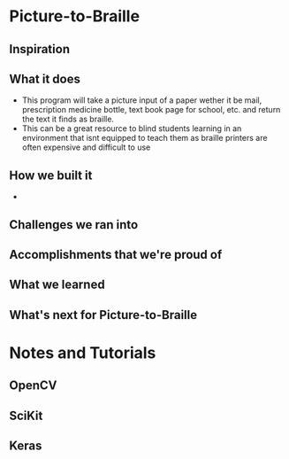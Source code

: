 # Picture-to-Braille

## Inspiration

## What it does
* This program will take a picture input of a paper wether it be mail, prescription medicine bottle, text book page for school, etc. and return the text it finds as braille.
* This can be a great resource to blind students learning in an environment that isnt equipped to teach them as braille printers are often expensive and difficult to use
## How we built it
*  
## Challenges we ran into

## Accomplishments that we're proud of

## What we learned

## What's next for Picture-to-Braille

# Notes and Tutorials

## OpenCV

## SciKit

## Keras

